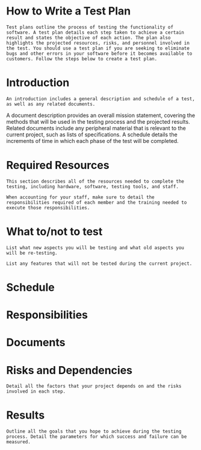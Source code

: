 # How to Write a Test Plan

	Test plans outline the process of testing the functionality of software. A test plan details each step taken to achieve a certain result and states the objective of each action. The plan also highlights the projected resources, risks, and personnel involved in the test. You should use a test plan if you are seeking to eliminate bugs and other errors in your software before it becomes available to customers. Follow the steps below to create a test plan.
	
#	Introduction

	An introduction includes a general description and schedule of a test, as well as any related documents. 

A document description provides an overall mission statement, covering the methods that will be used in the testing process and the projected results. Related documents include any peripheral material that is relevant to the current project, such as lists of specifications. A schedule details the increments of time in which each phase of the test will be completed.

#	Required Resources

	This section describes all of the resources needed to complete the testing, including hardware, software, testing tools, and staff.
			
	When accounting for your staff, make sure to detail the responsibilities required of each member and the training needed to execute those responsibilities.	
#	What to/not to test

	List what new aspects you will be testing and what old aspects you will be re-testing.

	List any features that will not be tested during the current project.
	
#	Schedule

# Responsibilities	
	
# Documents

#	Risks and Dependencies

	Detail all the factors that your project depends on and the risks involved in each step.

#	Results

	Outline all the goals that you hope to achieve during the testing process. Detail the parameters for which success and failure can be measured.